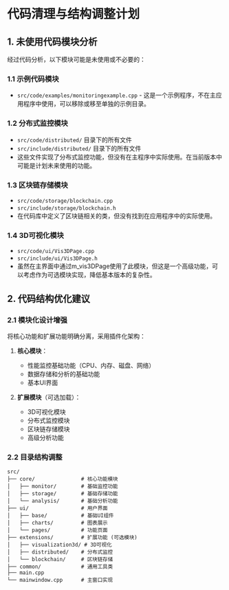 # 代码清理与结构调整计划

## 1. 未使用代码模块分析

经过代码分析，以下模块可能是未使用或不必要的：

### 1.1 示例代码模块
- `src/code/examples/monitoringexample.cpp` - 这是一个示例程序，不在主应用程序中使用，可以移除或移至单独的示例目录。

### 1.2 分布式监控模块
- `src/code/distributed/` 目录下的所有文件
- `src/include/distributed/` 目录下的所有文件
- 这些文件实现了分布式监控功能，但没有在主程序中实际使用。在当前版本中可能是计划未来使用的功能。

### 1.3 区块链存储模块
- `src/code/storage/blockchain.cpp`
- `src/include/storage/blockchain.h`
- 在代码库中定义了区块链相关的类，但没有找到在应用程序中的实际使用。

### 1.4 3D可视化模块
- `src/code/ui/Vis3DPage.cpp`
- `src/include/ui/Vis3DPage.h`
- 虽然在主界面中通过m_vis3DPage使用了此模块，但这是一个高级功能，可以考虑作为可选模块实现，降低基本版本的复杂性。

## 2. 代码结构优化建议

### 2.1 模块化设计增强
将核心功能和扩展功能明确分离，采用插件化架构：

1. **核心模块**：
   - 性能监控基础功能（CPU、内存、磁盘、网络）
   - 数据存储和分析的基础功能
   - 基本UI界面

2. **扩展模块**（可选加载）：
   - 3D可视化模块
   - 分布式监控模块
   - 区块链存储模块
   - 高级分析功能

### 2.2 目录结构调整

```
src/
├── core/               # 核心功能模块
│   ├── monitor/        # 基础监控功能
│   ├── storage/        # 基础存储功能
│   └── analysis/       # 基础分析功能
├── ui/                 # 用户界面
│   ├── base/           # 基础UI组件
│   ├── charts/         # 图表展示
│   └── pages/          # 功能页面
├── extensions/         # 扩展功能 (可选模块)
│   ├── visualization3d/ # 3D可视化
│   ├── distributed/    # 分布式监控
│   └── blockchain/     # 区块链存储
├── common/             # 通用工具类
├── main.cpp           
└── mainwindow.cpp      # 主窗口实现
```
